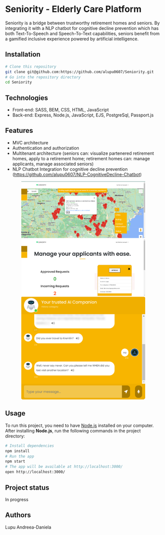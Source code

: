 # Seniority - Elderly Care Platform

Seniority is a bridge between trustworthy retirement homes and seniors. By integrating it with a NLP chatbot for cognitive decline prevention which has both Text-To-Speech and Speech-To-Text capabilities, seniors benefit from a gamified inclusive experience powered by artificial intelligence. 

## Installation

```bash
# Clone this repository
git clone git@github.com:https://github.com/alupu0607/Seniority.git
# Go into the repository directory
cd Seniority
```

## Technologies
- Front-end: SASS, BEM, CSS, HTML, JavaScript
- Back-end: Express, Node.js, JavaScript, EJS, PostgreSql, Passport.js

## Features
- MVC architecture 
- Authentication and authorization
- Multitenant architecture (seniors can: visualize partenered retirement homes, apply to a retirement home; retirement homes can: manage applicants, manage associated seniors)
- NLP Chatbot Integration for cognitive decline prevention (https://github.com/alupu0607/NLP-CognitiveDecline-Chatbot)

<div style="text-align: center;">
    <img src="https://github.com/alupu0607/Seniority/blob/master/readme_assets/senior_parteners.png" alt="Partenered retirement homes" width="400">
    <img src="https://github.com/alupu0607/Seniority/blob/master/readme_assets/retirement-home-application.png" alt="Retirement homes applicants" width="400">
    <img src="https://github.com/alupu0607/Seniority/blob/master/readme_assets/chatbot.png" alt="Chatbot" width="400">
</div>



## Usage

To run this project, you need to have [Node.js](https://nodejs.org/en/) installed on your computer.
After installing **Node.js**, run the following commands in the project directory:

```bash
# Install dependencies
npm install
# Run the app
npm start
# The app will be available at http://localhost:3000/
open http://localhost:3000/
```

## Project status

In progress

## Authors

Lupu Andreea-Daniela

